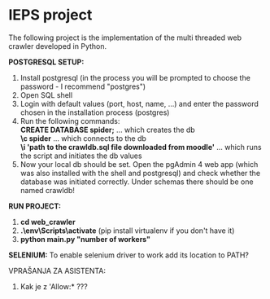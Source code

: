# IEPS project

The following project is the implementation of the multi threaded web crawler developed in Python.

**POSTGRESQL SETUP:**

1. Install postgresql (in the process you will be prompted to choose the password - I recommend "postgres")
2. Open SQL shell
3. Login with default values (port, host, name, ...) and enter the password chosen in the installation process (postgres)
4. Run the following commands: <br/>
   **CREATE DATABASE spider;** ... which creates the db <br/>
   **\c spider** ... which connects to the db <br/>
   **\i 'path to the crawldb.sql file downloaded from moodle'** ... which runs the script and initiates the db values
5. Now your local db should be set. Open the pgAdmin 4 web app (which was also installed with the shell and postgresql) and check whether the database was initiated correctly. Under schemas there should be one named crawldb!

**RUN PROJECT:**

1. **cd web_crawler**
1. **.\env\Scripts\activate** (pip install virtualenv if you don't have it)
1. **python main.py "number of workers"**

**SELENIUM:**
To enable selenium driver to work add its location to PATH?

VPRAŠANJA ZA ASISTENTA:

1. Kak je z 'Allow:\* ???
